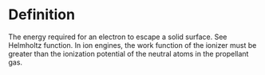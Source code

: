 # Definition

The energy required for an electron to escape a solid surface. See
Helmholtz function. In ion engines, the work function of the ionizer
must be greater than the ionization potential of the neutral atoms in
the propellant gas.
